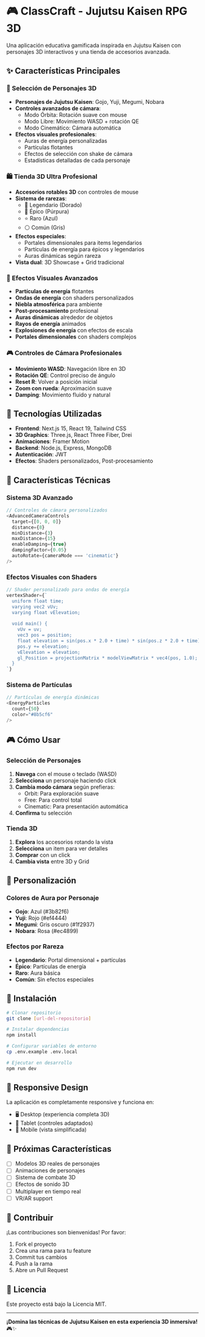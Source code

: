 # 🎮 ClassCraft - Jujutsu Kaisen RPG 3D

Una aplicación educativa gamificada inspirada en Jujutsu Kaisen con personajes 3D interactivos y una tienda de accesorios avanzada.

## ✨ Características Principales

### 🎯 Selección de Personajes 3D
- **Personajes de Jujutsu Kaisen**: Gojo, Yuji, Megumi, Nobara
- **Controles avanzados de cámara**:
  - Modo Órbita: Rotación suave con mouse
  - Modo Libre: Movimiento WASD + rotación QE
  - Modo Cinemático: Cámara automática
- **Efectos visuales profesionales**:
  - Auras de energía personalizadas
  - Partículas flotantes
  - Efectos de selección con shake de cámara
  - Estadísticas detalladas de cada personaje

### 🛍️ Tienda 3D Ultra Profesional
- **Accesorios rotables 3D** con controles de mouse
- **Sistema de rarezas**:
  - 🌟 Legendario (Dorado)
  - 💫 Épico (Púrpura)
  - ⭐ Raro (Azul)
  - ⚪ Común (Gris)
- **Efectos especiales**:
  - Portales dimensionales para items legendarios
  - Partículas de energía para épicos y legendarios
  - Auras dinámicas según rareza
- **Vista dual**: 3D Showcase + Grid tradicional

### 🎨 Efectos Visuales Avanzados
- **Partículas de energía** flotantes
- **Ondas de energía** con shaders personalizados
- **Niebla atmosférica** para ambiente
- **Post-procesamiento** profesional
- **Auras dinámicas** alrededor de objetos
- **Rayos de energía** animados
- **Explosiones de energía** con efectos de escala
- **Portales dimensionales** con shaders complejos

### 🎮 Controles de Cámara Profesionales
- **Movimiento WASD**: Navegación libre en 3D
- **Rotación QE**: Control preciso de ángulo
- **Reset R**: Volver a posición inicial
- **Zoom con rueda**: Aproximación suave
- **Damping**: Movimiento fluido y natural

## 🚀 Tecnologías Utilizadas

- **Frontend**: Next.js 15, React 19, Tailwind CSS
- **3D Graphics**: Three.js, React Three Fiber, Drei
- **Animaciones**: Framer Motion
- **Backend**: Node.js, Express, MongoDB
- **Autenticación**: JWT
- **Efectos**: Shaders personalizados, Post-procesamiento

## 🎯 Características Técnicas

### Sistema 3D Avanzado
```javascript
// Controles de cámara personalizados
<AdvancedCameraControls 
  target={[0, 0, 0]}
  distance={8}
  minDistance={3}
  maxDistance={15}
  enableDamping={true}
  dampingFactor={0.05}
  autoRotate={cameraMode === 'cinematic'}
/>
```

### Efectos Visuales con Shaders
```javascript
// Shader personalizado para ondas de energía
vertexShader={`
  uniform float time;
  varying vec2 vUv;
  varying float vElevation;
  
  void main() {
    vUv = uv;
    vec3 pos = position;
    float elevation = sin(pos.x * 2.0 + time) * sin(pos.z * 2.0 + time) * 0.1;
    pos.y += elevation;
    vElevation = elevation;
    gl_Position = projectionMatrix * modelViewMatrix * vec4(pos, 1.0);
  }
`}
```

### Sistema de Partículas
```javascript
// Partículas de energía dinámicas
<EnergyParticles 
  count={50} 
  color="#8b5cf6" 
/>
```

## 🎮 Cómo Usar

### Selección de Personajes
1. **Navega** con el mouse o teclado (WASD)
2. **Selecciona** un personaje haciendo click
3. **Cambia modo cámara** según prefieras:
   - Orbit: Para exploración suave
   - Free: Para control total
   - Cinematic: Para presentación automática
4. **Confirma** tu selección

### Tienda 3D
1. **Explora** los accesorios rotando la vista
2. **Selecciona** un item para ver detalles
3. **Comprar** con un click
4. **Cambia vista** entre 3D y Grid

## 🎨 Personalización

### Colores de Aura por Personaje
- **Gojo**: Azul (#3b82f6)
- **Yuji**: Rojo (#ef4444)
- **Megumi**: Gris oscuro (#1f2937)
- **Nobara**: Rosa (#ec4899)

### Efectos por Rareza
- **Legendario**: Portal dimensional + partículas
- **Épico**: Partículas de energía
- **Raro**: Aura básica
- **Común**: Sin efectos especiales

## 🔧 Instalación

```bash
# Clonar repositorio
git clone [url-del-repositorio]

# Instalar dependencias
npm install

# Configurar variables de entorno
cp .env.example .env.local

# Ejecutar en desarrollo
npm run dev
```

## 📱 Responsive Design

La aplicación es completamente responsive y funciona en:
- 🖥️ Desktop (experiencia completa 3D)
- 📱 Tablet (controles adaptados)
- 📱 Mobile (vista simplificada)

## 🎯 Próximas Características

- [ ] Modelos 3D reales de personajes
- [ ] Animaciones de personajes
- [ ] Sistema de combate 3D
- [ ] Efectos de sonido 3D
- [ ] Multiplayer en tiempo real
- [ ] VR/AR support

## 🤝 Contribuir

¡Las contribuciones son bienvenidas! Por favor:
1. Fork el proyecto
2. Crea una rama para tu feature
3. Commit tus cambios
4. Push a la rama
5. Abre un Pull Request

## 📄 Licencia

Este proyecto está bajo la Licencia MIT.

---

**¡Domina las técnicas de Jujutsu Kaisen en esta experiencia 3D inmersiva!** 🎮✨
